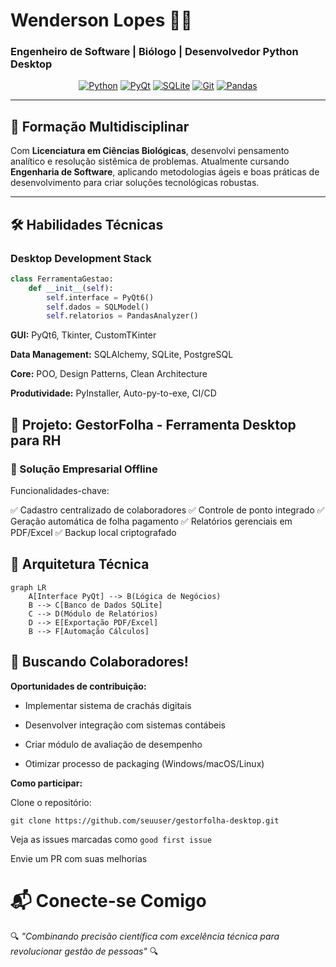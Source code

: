 # Wenderson Lopes 👨‍💻  
### **Engenheiro de Software | Biólogo | Desenvolvedor Python Desktop**

<div align="center">
  
  [![Python](https://img.shields.io/badge/Python-3776AB?style=for-the-badge&logo=python&logoColor=white)](https://www.python.org/)
  [![PyQt](https://img.shields.io/badge/PyQt-41CD52?style=for-the-badge&logo=qt&logoColor=white)](https://www.riverbankcomputing.com/software/pyqt/)
  [![SQLite](https://img.shields.io/badge/SQLite-003B57?style=for-the-badge&logo=sqlite&logoColor=white)](https://www.sqlite.org/index.html)
  [![Git](https://img.shields.io/badge/Git-F05032?style=for-the-badge&logo=git&logoColor=white)](https://git-scm.com/)
  [![Pandas](https://img.shields.io/badge/Pandas-150458?style=for-the-badge&logo=pandas&logoColor=white)](https://pandas.pydata.org/)

</div>

---

## 🧬 Formação Multidisciplinar  
Com **Licenciatura em Ciências Biológicas**, desenvolvi pensamento analítico e resolução sistêmica de problemas. Atualmente cursando **Engenharia de Software**, aplicando metodologias ágeis e boas práticas de desenvolvimento para criar soluções tecnológicas robustas.

---

## 🛠️ Habilidades Técnicas  
### Desktop Development Stack  

```python
class FerramentaGestao:
    def __init__(self):
        self.interface = PyQt6()
        self.dados = SQLModel()
        self.relatorios = PandasAnalyzer()
```

**GUI:** PyQt6, Tkinter, CustomTKinter

**Data Management:** SQLAlchemy, SQLite, PostgreSQL

**Core:** POO, Design Patterns, Clean Architecture

**Produtividade:** PyInstaller, Auto-py-to-exe, CI/CD

## 🚀 Projeto: GestorFolha - Ferramenta Desktop para RH
### 📌 Solução Empresarial Offline

Funcionalidades-chave:

✅ Cadastro centralizado de colaboradores
✅ Controle de ponto integrado
✅ Geração automática de folha pagamento
✅ Relatórios gerenciais em PDF/Excel
✅ Backup local criptografado

## 🔧 Arquitetura Técnica

```mermaid
graph LR
    A[Interface PyQt] --> B(Lógica de Negócios)
    B --> C[Banco de Dados SQLite]
    C --> D(Módulo de Relatórios)
    D --> E[Exportação PDF/Excel]
    B --> F[Automação Cálculos]
```

## 🤝 Buscando Colaboradores!

**Oportunidades de contribuição:**

- Implementar sistema de crachás digitais

- Desenvolver integração com sistemas contábeis

- Criar módulo de avaliação de desempenho

- Otimizar processo de packaging (Windows/macOS/Linux)

**Como participar:**

Clone o repositório:

`git clone https://github.com/seuuser/gestorfolha-desktop.git`

Veja as issues marcadas como `good first issue`

Envie um PR com suas melhorias

# 📬 Conecte-se Comigo


🔍 *"Combinando precisão científica com excelência técnica para revolucionar gestão de pessoas"* 🔍


